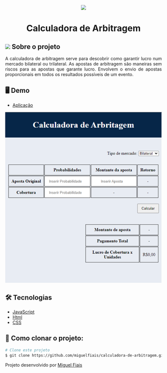 <p align="center"> 
<img width= "100px" src="https://media0.giphy.com/media/WD79LkIleNYKnoli0m/giphy.gif?cid=ecf05e47fry9ssl0xzpjbtm7fi6q5c634ppcwplmf9wp201g&rid=giphy.gif&ct=s" >
</p>
<h1 align="center">Calculadora de Arbitragem</h1>

## <img src="https://media.giphy.com/media/iY8CRBdQXODJSCERIr/giphy.gif" width="25px"> Sobre o projeto 
<p align="justify"> 
A calculadora de arbitragem serve para descobrir como garantir lucro num mercado bilateral ou trilateral. As apostas de arbitragem são maneiras sem riscos para as apostas que garante lucro. Envolvem o envio de apostas proporcionais em todos os resultados possíveis de um evento.
</p>

## 🖥 Demo

- [Aplicação](https://miguelfiais.github.io/Calculadora-de-arbitragem/)

<img src="https://github.com/miguelfiais/Calculadora-de-arbitragem/blob/main/templatecalc.png"/>

## 🛠️ Tecnologias ##

- [JavaScript](https://developer.mozilla.org/pt-BR/docs/Web/JavaScript) 
- [Html](https://developer.mozilla.org/pt-BR/docs/Web/HTML/Element/html/)  
- [CSS](https://developer.mozilla.org/pt-BR/docs/Web/CSS)


## :checkered_flag: Como clonar o projeto: ##

```bash
# Clone este projeto
$ git clone https://github.com/miguelfiais/calculadora-de-arbitragem.git
```

Projeto desenvolvido por <a href="https://github.com/miguelfiais"> Miguel Fiais </a> 
